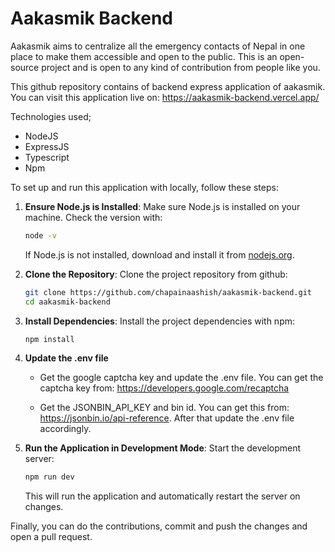 # Aakasmik Backend

Aakasmik aims to centralize all the emergency contacts of Nepal in one place to make them accessible and open to the public. This is an open-source project and is open to any kind of contribution from people like you.


This github repository contains of backend express application of aakasmik. 
You can visit this application live on: https://aakasmik-backend.vercel.app/

Technologies used;
* NodeJS 
* ExpressJS
* Typescript
* Npm

To set up and run this application with locally, follow these steps:

1. **Ensure Node.js is Installed**:
   Make sure Node.js is installed on your machine. Check the version with:
   ```bash
   node -v
   ```
   If Node.js is not installed, download and install it from [nodejs.org](https://nodejs.org/).

2. **Clone the Repository**:
   Clone the project repository from github:
   ```bash
   git clone https://github.com/chapainaashish/aakasmik-backend.git
   cd aakasmik-backend
   ```

3. **Install Dependencies**:
   Install the project dependencies with npm:
   ```bash
   npm install
   ```


4. **Update the .env file**
    * Get the google captcha key and update the .env file. You can get the captcha key from: https://developers.google.com/recaptcha

    * Get the JSONBIN_API_KEY and bin id. You can get this from:  https://jsonbin.io/api-reference. After that update the .env file accordingly. 


4. **Run the Application in Development Mode**:
   Start the development server:
   ```bash
   npm run dev
   ```
   This will run the application and automatically restart the server on changes.


Finally, you can do the contributions, commit and push the changes and open a pull request. 